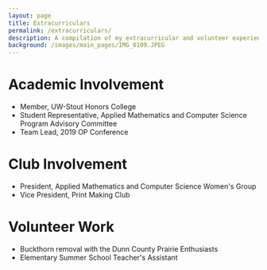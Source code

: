 ```yaml
---
layout: page
title: Extracurriculars
permalink: /extracurriculars/
description: A compilation of my extracurricular and volunteer experiences.
background: /images/main_pages/IMG_0109.JPEG
---
```

# Academic Involvement

<ul>
    <li>Member, UW-Stout Honors College</li>
    <li>Student Representative, Applied Mathematics and Computer Science Program Advisory Committee</li>
    <li>Team Lead, 2019 OP Conference</li>
</ul>

# Club Involvement 

<ul>
    <li>President, Applied Mathematics and Computer Science Women's Group</li>
    <li>Vice President, Print Making Club</li>
</ul>

# Volunteer Work

<ul>
    <li>Buckthorn removal with the Dunn County Prairie Enthusiasts</li>
    <li>Elementary Summer School Teacher's Assistant</li>
</ul>
